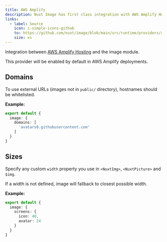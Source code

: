 ```yaml
---
title: AWS Amplify
description: Nuxt Image has first class integration with AWS Amplify Hosting
links:
  - label: Source
    icon: i-simple-icons-github
    to: https://github.com/nuxt/image/blob/main/src/runtime/providers/awsAmplify.ts
    size: xs
---
```


Integration between [AWS Amplify Hosting](https://aws.amazon.com/amplify/) and the image module.

This provider will be enabled by default in AWS Amplify deployments.

## Domains

To use external URLs (images not in `public/` directory), hostnames should be whitelisted.

**Example:**

```ts [nuxt.config]
export default {
  image: {
    domains: [
      'avatars0.githubusercontent.com'
    ]
  }
}
```

## Sizes

Specify any custom `width` property you use in `<NuxtImg>`, `<NuxtPicture>` and `$img`.

If a width is not defined, image will fallback to closest possible width.

**Example:**

```ts [nuxt.config]
export default {
  image: {
    screens: {
      icon: 40,
      avatar: 24
    }
  }
}
```
